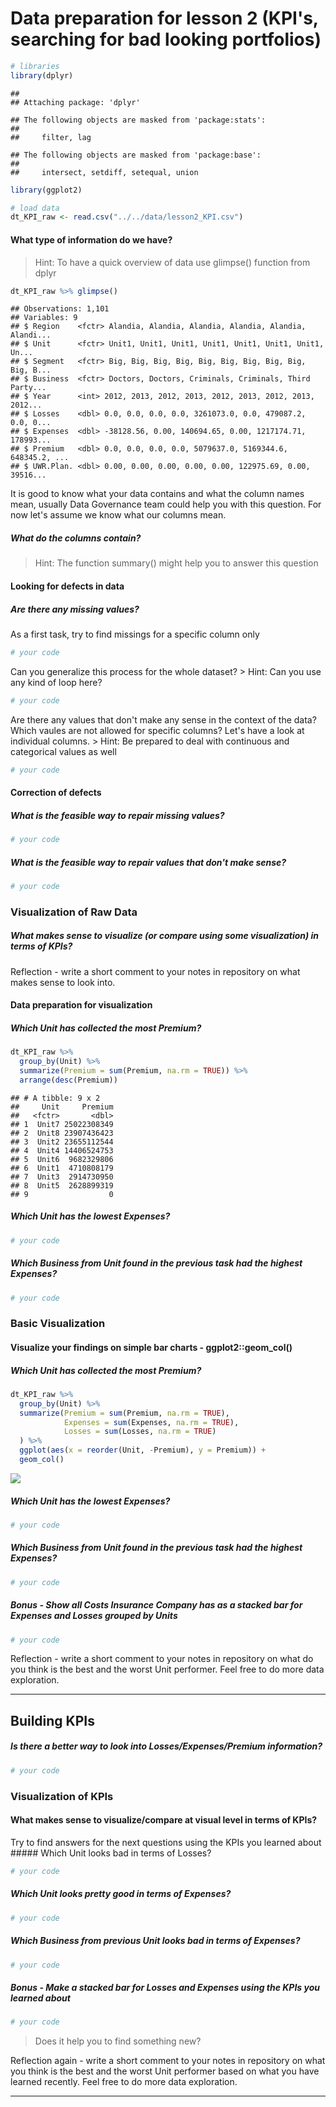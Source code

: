 Data preparation for lesson 2 (KPI's, searching for bad looking portfolios)
================

``` r
# libraries
library(dplyr)
```

    ## 
    ## Attaching package: 'dplyr'

    ## The following objects are masked from 'package:stats':
    ## 
    ##     filter, lag

    ## The following objects are masked from 'package:base':
    ## 
    ##     intersect, setdiff, setequal, union

``` r
library(ggplot2)

# load data
dt_KPI_raw <- read.csv("../../data/lesson2_KPI.csv")
```

#### What type of information do we have?

> Hint: To have a quick overview of data use glimpse() function from dplyr

``` r
dt_KPI_raw %>% glimpse()
```

    ## Observations: 1,101
    ## Variables: 9
    ## $ Region    <fctr> Alandia, Alandia, Alandia, Alandia, Alandia, Alandi...
    ## $ Unit      <fctr> Unit1, Unit1, Unit1, Unit1, Unit1, Unit1, Unit1, Un...
    ## $ Segment   <fctr> Big, Big, Big, Big, Big, Big, Big, Big, Big, Big, B...
    ## $ Business  <fctr> Doctors, Doctors, Criminals, Criminals, Third Party...
    ## $ Year      <int> 2012, 2013, 2012, 2013, 2012, 2013, 2012, 2013, 2012...
    ## $ Losses    <dbl> 0.0, 0.0, 0.0, 0.0, 3261073.0, 0.0, 479087.2, 0.0, 0...
    ## $ Expenses  <dbl> -38128.56, 0.00, 140694.65, 0.00, 1217174.71, 178993...
    ## $ Premium   <dbl> 0.0, 0.0, 0.0, 0.0, 5079637.0, 5169344.6, 648345.2, ...
    ## $ UWR.Plan. <dbl> 0.00, 0.00, 0.00, 0.00, 0.00, 122975.69, 0.00, 39516...

It is good to know what your data contains and what the column names mean, usually Data Governance team could help you with this question. For now let's assume we know what our columns mean.

##### What do the columns contain?

> Hint: The function summary() might help you to answer this question

#### Looking for defects in data

##### Are there any missing values?

As a first task, try to find missings for a specific column only

``` r
# your code
```

Can you generalize this process for the whole dataset? &gt; Hint: Can you use any kind of loop here?

``` r
# your code
```

Are there any values that don't make any sense in the context of the data? Which vaules are not allowed for specific columns? Let's have a look at individual columns. &gt; Hint: Be prepared to deal with continuous and categorical values as well

``` r
# your code
```

#### Correction of defects

##### What is the feasible way to repair missing values?

``` r
# your code
```

##### What is the feasible way to repair values that don't make sense?

``` r
# your code
```

### Visualization of Raw Data

##### What makes sense to visualize (or compare using some visualization) in terms of KPIs?

Reflection - write a short comment to your notes in repository on what makes sense to look into.

#### Data preparation for visualization

##### Which Unit has collected the most Premium?

``` r
dt_KPI_raw %>% 
  group_by(Unit) %>% 
  summarize(Premium = sum(Premium, na.rm = TRUE)) %>% 
  arrange(desc(Premium))
```

    ## # A tibble: 9 x 2
    ##     Unit     Premium
    ##   <fctr>       <dbl>
    ## 1  Unit7 25022308349
    ## 2  Unit8 23907436423
    ## 3  Unit2 23655112544
    ## 4  Unit4 14406524753
    ## 5  Unit6  9682329806
    ## 6  Unit1  4710808179
    ## 7  Unit3  2914730950
    ## 8  Unit5  2628899319
    ## 9                  0

##### Which Unit has the lowest Expenses?

``` r
# your code
```

##### Which Business from Unit found in the previous task had the highest Expenses?

``` r
# your code
```

### Basic Visualization

#### Visualize your findings on simple bar charts - ggplot2::geom\_col()

##### Which Unit has collected the most Premium?

``` r
dt_KPI_raw %>% 
  group_by(Unit) %>% 
  summarize(Premium = sum(Premium, na.rm = TRUE),
            Expenses = sum(Expenses, na.rm = TRUE),
            Losses = sum(Losses, na.rm = TRUE)
  ) %>% 
  ggplot(aes(x = reorder(Unit, -Premium), y = Premium)) + 
  geom_col()
```

![](data_prep_exercise_KPI_files/figure-markdown_github-ascii_identifiers/unnamed-chunk-11-1.png)

##### Which Unit has the lowest Expenses?

``` r
# your code
```

##### Which Business from Unit found in the previous task had the highest Expenses?

``` r
# your code
```

##### Bonus - Show all Costs Insurance Company has as a stacked bar for Expenses and Losses grouped by Units

``` r
# your code
```

Reflection - write a short comment to your notes in repository on what do you think is the best and the worst Unit performer. Feel free to do more data exploration.

------------------------------------------------------------------------

Building KPIs
-------------

##### Is there a better way to look into Losses/Expenses/Premium information?

``` r
# your code
```

### Visualization of KPIs

#### What makes sense to visualize/compare at visual level in terms of KPIs?

Try to find answers for the next questions using the KPIs you learned about \#\#\#\#\# Which Unit looks bad in terms of Losses?

``` r
# your code
```

##### Which Unit looks pretty good in terms of Expenses?

``` r
# your code
```

##### Which Business from previous Unit looks bad in terms of Expenses?

``` r
# your code
```

##### Bonus - Make a stacked bar for Losses and Expenses using the KPIs you learned about

``` r
# your code
```

> Does it help you to find something new?

Reflection again - write a short comment to your notes in repository on what you think is the best and the worst Unit performer based on what you have learned recently. Feel free to do more data exploration.

------------------------------------------------------------------------